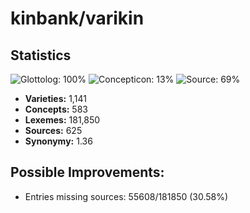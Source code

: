 # kinbank/varikin

## Statistics


![Glottolog: 100%](https://img.shields.io/badge/Glottolog-100%25-brightgreen.svg "Glottolog: 100%")
![Concepticon: 13%](https://img.shields.io/badge/Concepticon-13%25-red.svg "Concepticon: 13%")
![Source: 69%](https://img.shields.io/badge/Source-69%25-orange.svg "Source: 69%")

- **Varieties:** 1,141
- **Concepts:** 583
- **Lexemes:** 181,850
- **Sources:** 625
- **Synonymy:** 1.36

## Possible Improvements:



- Entries missing sources: 55608/181850 (30.58%)